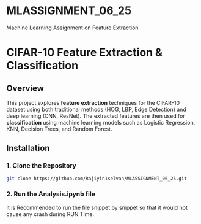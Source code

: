 # MLASSIGNMENT_06_25
Machine Learning Assignment on Feature Extraction
# CIFAR-10 Feature Extraction & Classification

## Overview
This project explores **feature extraction** techniques for the CIFAR-10 dataset using both traditional methods (HOG, LBP, Edge Detection) and deep learning (CNN, ResNet). The extracted features are then used for **classification** using machine learning models such as Logistic Regression, KNN, Decision Trees, and Random Forest.

## Installation
### 

### **1. Clone the Repository**
```bash
git clone https://github.com/Rajiyin1selvan/MLASSIGNMENT_06_25.git

```
### **2. Run the Analysis.ipynb file**
It is Recommended to run the file snippet by snippet so that it would not cause any crash during RUN Time.

